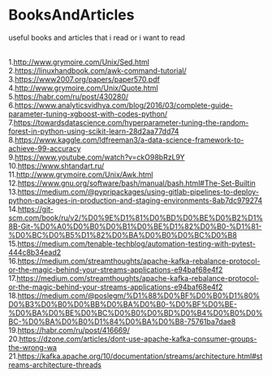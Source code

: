 # BooksAndArticles
useful books and articles that i read or i want to read

<br>1.http://www.grymoire.com/Unix/Sed.html
<br>2.https://linuxhandbook.com/awk-command-tutorial/
<br>3.https://www2007.org/papers/paper570.pdf
<br>4.http://www.grymoire.com/Unix/Quote.html
<br>5.https://habr.com/ru/post/430280/
<br>6.https://www.analyticsvidhya.com/blog/2016/03/complete-guide-parameter-tuning-xgboost-with-codes-python/
<br>7.https://towardsdatascience.com/hyperparameter-tuning-the-random-forest-in-python-using-scikit-learn-28d2aa77dd74
<br>8.https://www.kaggle.com/ldfreeman3/a-data-science-framework-to-achieve-99-accuracy
<br>9.https://www.youtube.com/watch?v=ckO98bRzL9Y
<br>10.https://www.shtandart.ru/
<br>11.http://www.grymoire.com/Unix/Awk.html
<br>12.https://www.gnu.org/software/bash/manual/bash.html#The-Set-Builtin
<br>13.https://medium.com/@pypripackages/using-gitlab-pipelines-to-deploy-python-packages-in-production-and-staging-environments-8ab7dc979274
<br>14.https://git-scm.com/book/ru/v2/%D0%9E%D1%81%D0%BD%D0%BE%D0%B2%D1%8B-Git-%D0%A0%D0%B0%D0%B1%D0%BE%D1%82%D0%B0-%D1%81-%D0%BC%D0%B5%D1%82%D0%BA%D0%B0%D0%BC%D0%B8
<br>15.https://medium.com/tenable-techblog/automation-testing-with-pytest-444c8b34ead2
<br>16.https://medium.com/streamthoughts/apache-kafka-rebalance-protocol-or-the-magic-behind-your-streams-applications-e94baf68e4f2
<br>17.https://medium.com/streamthoughts/apache-kafka-rebalance-protocol-or-the-magic-behind-your-streams-applications-e94baf68e4f2
<br>18.https://medium.com/@poslegm/%D1%88%D0%BF%D0%B0%D1%80%D0%B3%D0%B0%D0%BB%D0%BA%D0%B0-%D0%BF%D0%BE-%D0%BA%D0%BE%D0%BC%D0%B0%D0%BD%D0%B4%D0%B0%D0%BC-%D0%BA%D0%B0%D1%84%D0%BA%D0%B8-75761ba7dae8
<br>19.https://habr.com/ru/post/416669/
<br>20.https://dzone.com/articles/dont-use-apache-kafka-consumer-groups-the-wrong-wa
<br>21.https://kafka.apache.org/10/documentation/streams/architecture.html#streams-architecture-threads
